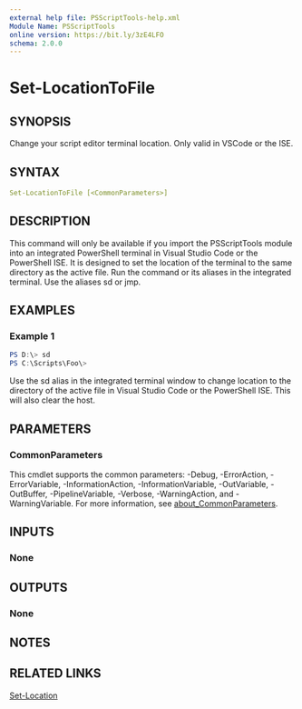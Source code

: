 ```yaml
---
external help file: PSScriptTools-help.xml
Module Name: PSScriptTools
online version: https://bit.ly/3zE4LFO
schema: 2.0.0
---
```


# Set-LocationToFile

## SYNOPSIS

Change your script editor terminal location. Only valid in VSCode or the ISE.

## SYNTAX

```yaml
Set-LocationToFile [<CommonParameters>]
```

## DESCRIPTION

This command will only be available if you import the PSScriptTools module into an integrated PowerShell terminal in Visual Studio Code or the PowerShell ISE. It is designed to set the location of the terminal to the same directory as the active file. Run the command or its aliases in the integrated terminal. Use the aliases sd or jmp.

## EXAMPLES

### Example 1

```powershell
PS D:\> sd
PS C:\Scripts\Foo\>
```

Use the sd alias in the integrated terminal window to change location to the directory of the active file in Visual Studio Code or the PowerShell ISE. This will also clear the host.

## PARAMETERS

### CommonParameters

This cmdlet supports the common parameters: -Debug, -ErrorAction, -ErrorVariable, -InformationAction, -InformationVariable, -OutVariable, -OutBuffer, -PipelineVariable, -Verbose, -WarningAction, and -WarningVariable. For more information, see [about_CommonParameters](http://go.microsoft.com/fwlink/?LinkID=113216).

## INPUTS

### None

## OUTPUTS

### None

## NOTES

## RELATED LINKS

[Set-Location]()
